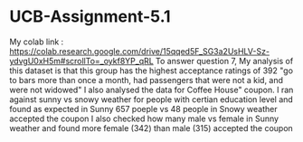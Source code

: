# UCB-Assignment-5.1
My colab link : https://colab.research.google.com/drive/15qqed5F_SG3a2UsHLV-Sz-ydvgU0xH5m#scrollTo=_oykf8YP_qRL
To answer question 7, My analysis of this dataset is that this group has the highest acceptance ratings of 392
"go to bars more than once a month, had passengers that were not a kid, and were not widowed"
I also analysed the data for Coffee House" coupon. I ran against sunny vs snowy weather for people with certian education level and found as expected in Sunny 657 poeple vs 48 people in Snowy weather accepted the coupon
I also checked how many male vs female in Sunny weather and found more female (342) than male (315) accepted the coupon
